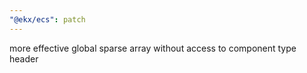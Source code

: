 ```yaml
---
"@ekx/ecs": patch
---
```


more effective global sparse array without access to component type header
